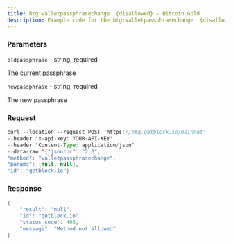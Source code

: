 ```yaml
---
title: btg:walletpassphrasechange  {disallowed} - Bitcoin Gold
description: Example code for the btg:walletpassphrasechange  {disallowed} json-rpc method. Сomplete guide on how to use btg:walletpassphrasechange  {disallowed} json-rpc in GetBlock.io Web3 documentation.
---
```


### Parameters


`oldpassphrase` - string, required

The current passphrase

`newpassphrase` - string, required

The new passphrase

### Request

``` java
curl --location --request POST 'https://btg.getblock.io/mainnet' 
--header 'x-api-key: YOUR-API-KEY' 
--header 'Content-Type: application/json' 
--data-raw '{"jsonrpc": "2.0",
"method": "walletpassphrasechange",
"params": [null, null],
"id": "getblock.io"}'
```

###  Response

``` java
{
    "result": "null",
    "id": "getblock.io",
    "status_code": 405,
    "message": "Method not allowed"
}
```

